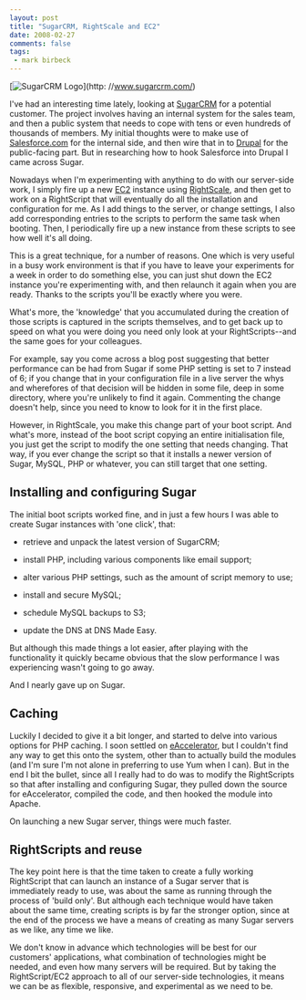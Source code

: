 ```yaml
---
layout: post
title: "SugarCRM, RightScale and EC2"
date: 2008-02-27
comments: false
tags:
 - mark birbeck
---
```

[![SugarCRM Logo](http://www.sugarcrm.com/crm/images/SugarCRM_logo.gif)](http:
//www.sugarcrm.com/)

I've had an interesting time lately, looking at
[SugarCRM](http://www.sugarcrm.com/) for a potential customer. The project
involves having an internal system for the sales team, and then a public
system that needs to cope with tens or even hundreds of thousands of members.
My initial thoughts were to make use of
[Salesforce.com](http://www.salesforce.com/) for the internal side, and then
wire that in to [Drupal](/technology/drupal) for the public-facing part. But
in researching how to hook Salesforce into Drupal I came across Sugar.

<!-- more -->

  
Nowadays when I'm experimenting with anything to do with our server-side work,
I simply fire up a new [EC2](/technology/ec2) instance using
[RightScale](/technology/ec2), and then get to work on a RightScript that will
eventually do all the installation and configuration for me. As I add things
to the server, or change settings, I also add corresponding entries to the
scripts to perform the same task when booting. Then, I periodically fire up a
new instance from these scripts to see how well it's all doing.

  
This is a great technique, for a number of reasons. One which is very useful
in a busy work environment is that if you have to leave your experiments for a
week in order to do something else, you can just shut down the EC2 instance
you're experimenting with, and then relaunch it again when you are ready.
Thanks to the scripts you'll be exactly where you were.

  
What's more, the 'knowledge' that you accumulated during the creation of those
scripts is captured in the scripts themselves, and to get back up to speed on
what you were doing you need only look at your RightScripts--and the same goes
for your colleagues.

  
For example, say you come across a blog post suggesting that better
performance can be had from Sugar if some PHP setting is set to 7 instead of
6; if you change that in your configuration file in a live server the whys and
wherefores of that decision will be hidden in some file, deep in some
directory, where you're unlikely to find it again. Commenting the change
doesn't help, since you need to know to look for it in the first place.

  
However, in RightScale, you make this change part of your boot script. And
what's more, instead of the boot script copying an entire initialisation file,
you just get the script to modify the one setting that needs changing. That
way, if you ever change the script so that it installs a newer version of
Sugar, MySQL, PHP or whatever, you can still target that one setting.

  

## Installing and configuring Sugar

  
The initial boot scripts worked fine, and in just a few hours I was able to
create Sugar instances with 'one click', that:

  

  * retrieve and unpack the latest version of SugarCRM;
  

  * install PHP, including various components like email support;
  

  * alter various PHP settings, such as the amount of script memory to use;
  

  * install and secure MySQL;
  

  * schedule MySQL backups to S3;
  

  * update the DNS at DNS Made Easy.
  
  
  
But although this made things a lot easier, after playing with the
functionality it quickly became obvious that the slow performance I was
experiencing wasn't going to go away.

  
And I nearly gave up on Sugar.

  

## Caching

  
Luckily I decided to give it a bit longer, and started to delve into various
options for PHP caching. I soon settled on
[eAccelerator](http://eaccelerator.net/), but I couldn't find any way to get
this onto the system, other than to actually build the modules (and I'm sure
I'm not alone in preferring to use Yum when I can). But in the end I bit the
bullet, since all I really had to do was to modify the RightScripts so that
after installing and configuring Sugar, they pulled down the source for
eAccelerator, compiled the code, and then hooked the module into Apache.

  
On launching a new Sugar server, things were much faster.

  

## RightScripts and reuse

  
The key point here is that the time taken to create a fully working
RightScript that can launch an instance of a Sugar server that is immediately
ready to use, was about the same as running through the process of 'build
only'. But although each technique would have taken about the same time,
creating scripts is by far the stronger option, since at the end of the
process we have a means of creating as many Sugar servers as we like, any time
we like.

  
We don't know in advance which technologies will be best for our customers'
applications, what combination of technologies might be needed, and even how
many servers will be required. But by taking the RightScript/EC2 approach to
all of our server-side technologies, it means we can be as flexible,
responsive, and experimental as we need to be.

